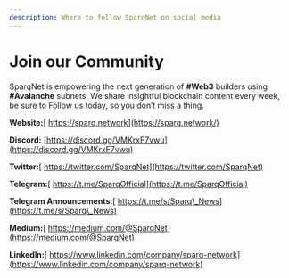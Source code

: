 ```yaml
---
description: Where to follow SparqNet on social media
---
```


# Join our Community

SparqNet is empowering the next generation of **#Web3** builders using **#Avalanche** subnets! We share insightful blockchain content every week, be sure to Follow us today, so you don’t miss a thing.

**Website:**[ https://sparq.network](https://sparq.network/)

**Discord:** [https://discord.gg/VMKrxF7vwu](https://discord.gg/VMKrxF7vwu)

**Twitter:**[ https://twitter.com/SparqNet](https://twitter.com/SparqNet)

**Telegram:**[ https://t.me/SparqOfficial](https://t.me/SparqOfficial)

**Telegram Announcements:**[ https://t.me/s/Sparq\_News](https://t.me/s/Sparq\_News)

**Medium:**[ https://medium.com/@SparqNet](https://medium.com/@SparqNet)

**LinkedIn:**[ https://www.linkedin.com/company/sparq-network](https://www.linkedin.com/company/sparq-network)
